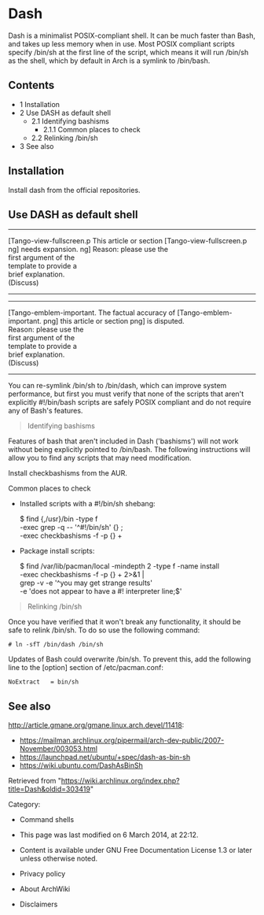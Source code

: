Dash
====

Dash is a minimalist POSIX-compliant shell. It can be much faster than
Bash, and takes up less memory when in use. Most POSIX compliant scripts
specify /bin/sh at the first line of the script, which means it will run
/bin/sh as the shell, which by default in Arch is a symlink to
/bin/bash.

Contents
--------

-   1 Installation
-   2 Use DASH as default shell
    -   2.1 Identifying bashisms
        -   2.1.1 Common places to check
    -   2.2 Relinking /bin/sh
-   3 See also

Installation
------------

Install dash from the official repositories.

Use DASH as default shell
-------------------------

  ------------------------ ------------------------ ------------------------
  [Tango-view-fullscreen.p This article or section  [Tango-view-fullscreen.p
  ng]                      needs expansion.         ng]
                           Reason: please use the   
                           first argument of the    
                           template to provide a    
                           brief explanation.       
                           (Discuss)                
  ------------------------ ------------------------ ------------------------

  ------------------------ ------------------------ ------------------------
  [Tango-emblem-important. The factual accuracy of  [Tango-emblem-important.
  png]                     this article or section  png]
                           is disputed.             
                           Reason: please use the   
                           first argument of the    
                           template to provide a    
                           brief explanation.       
                           (Discuss)                
  ------------------------ ------------------------ ------------------------

You can re-symlink /bin/sh to /bin/dash, which can improve system
performance, but first you must verify that none of the scripts that
aren't explicitly #!/bin/bash scripts are safely POSIX compliant and do
not require any of Bash's features.

> Identifying bashisms

Features of bash that aren't included in Dash ('bashisms') will not work
without being explicitly pointed to /bin/bash. The following
instructions will allow you to find any scripts that may need
modification.

Install checkbashisms from the AUR.

Common places to check

-   Installed scripts with a #!/bin/sh shebang:

    $ find {,/usr}/bin -type f \
        -exec grep -q -- '^#!/bin/sh' {} \; \
        -exec checkbashisms -f -p {} +

-   Package install scripts:

    $ find /var/lib/pacman/local -mindepth 2 -type f -name install \
        -exec checkbashisms -f -p {} + 2>&1 |\
        grep -v -e '^you may get strange results' \
                -e 'does not appear to have a #! interpreter line;$'

> Relinking /bin/sh

Once you have verified that it won't break any functionality, it should
be safe to relink /bin/sh. To do so use the following command:

    # ln -sfT /bin/dash /bin/sh

Updates of Bash could overwrite /bin/sh. To prevent this, add the
following line to the [option] section of /etc/pacman.conf:

    NoExtract   = bin/sh

See also
--------

http://article.gmane.org/gmane.linux.arch.devel/11418:

-   https://mailman.archlinux.org/pipermail/arch-dev-public/2007-November/003053.html
-   https://launchpad.net/ubuntu/+spec/dash-as-bin-sh
-   https://wiki.ubuntu.com/DashAsBinSh

Retrieved from
"https://wiki.archlinux.org/index.php?title=Dash&oldid=303419"

Category:

-   Command shells

-   This page was last modified on 6 March 2014, at 22:12.
-   Content is available under GNU Free Documentation License 1.3 or
    later unless otherwise noted.
-   Privacy policy
-   About ArchWiki
-   Disclaimers
